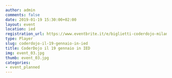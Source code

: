 ```yaml
---
author: admin
comments: false
date: 2019-01-19 15:30:00+02:00
layout: event
location: ied
registration_url: https://www.eventbrite.it/e/biglietti-coderdojo-milano-ied-milano-54502866541
type: Player
slug: coderdojo-il-19-gennaio-in-ied
title: CoderDojo il 19 gennaio in IED
img: event_03.jpg
thumb: event_03.jpg
categories:
- event_planned
---
```

